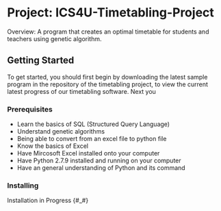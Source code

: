 # Project: ICS4U-Timetabling-Project
Overview: A program that creates an optimal timetable for students and teachers using genetic algorithm.
## Getting Started
To get started, you should first begin by downloading the latest sample program in the repository of the timetabling project, to view the current latest progress of our timetabling software. Next you  
### Prerequisites
- Learn the basics of SQL (Structured Query Language)
- Understand genetic algorithms
- Being able to convert from an excel file to python file
- Know the basics of Excel
- Have Mircosoft Excel installed onto your computer
- Have Python 2.7.9 installed and running on your computer
- Have an general understanding of Python and its command 
### Installing
Installation in Progress {#_#}
